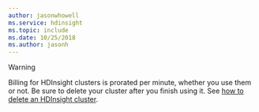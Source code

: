 ```yaml
---
author: jasonwhowell
ms.service: hdinsight
ms.topic: include
ms.date: 10/25/2018
ms.author: jasonh
---
```



> [!WARNING]
> Billing for HDInsight clusters is prorated per minute, whether you use them or not. Be sure to delete your cluster after you finish using it. See [how to delete an HDInsight cluster](/azure/hdinsight/hdinsight-delete-cluster).
> 
> 
